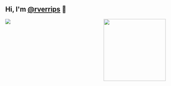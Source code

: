 ## Hi, I'm [@rverrips](https://github.com/rverrips) 👋

<img align="left" src="https://github-readme-stats.vercel.app/api?username=rverrips&theme=dark&show_icons=true&include_all_commits=true&count_private=true&border_radius=12">
<img align="right" src="https://github-readme-stats.vercel.app/api/top-langs/?username=rverrips&theme=dark&layout=compact&langs_count=10&border_radius=12" height="195">
